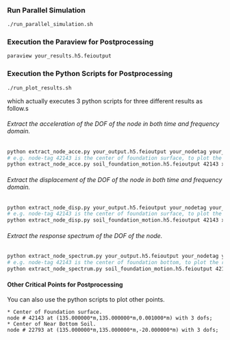 ### Run Parallel Simulation
```bash
./run_parallel_simulation.sh
```

### Execution the Paraview for Postprocessing
```bash
paraview your_results.h5.feioutput
```

### Execution the Python Scripts for Postprocessing
```bash
./run_plot_results.sh
```
which actually executes 3 python scripts for three different results as follow.s

###### Extract the acceleration of the DOF of the node in both time and frequency domain.
```bash
python extract_node_acce.py your_output.h5.feioutput your_nodetag your_dof
# e.g. node-tag 42143 is the center of foundation surface, to plot the acceleration series in x direction of node 42143 : 
python extract_node_acce.py soil_foundation_motion.h5.feioutput 42143 x
```

###### Extract the displacement of the DOF of the node in both time and frequency domain.
```bash
python extract_node_disp.py your_output.h5.feioutput your_nodetag your_dof
# e.g. node-tag 42143 is the center of foundation surface, to plot the displacement series in x direction of node 42143 : 
python extract_node_disp.py soil_foundation_motion.h5.feioutput 42143 x
```

###### Extract the response spectrum of the DOF of the node.
```bash
python extract_node_spectrum.py your_output.h5.feioutput your_nodetag your_dof
# e.g. node-tag 42143 is the center of foundation bottom, to plot the response spectrum in x direction of node 42143 : 
python extract_node_spectrum.py soil_foundation_motion.h5.feioutput 42143 x
```

#### Other Critical Points for Postprocessing
You can also use the python scripts to plot other points.

```
* Center of Foundation surface.
node # 42143 at (135.000000*m,135.000000*m,0.001000*m) with 3 dofs; 
* Center of Near Bottom Soil.
node # 22793 at (135.000000*m,135.000000*m,-20.000000*m) with 3 dofs; 
```
